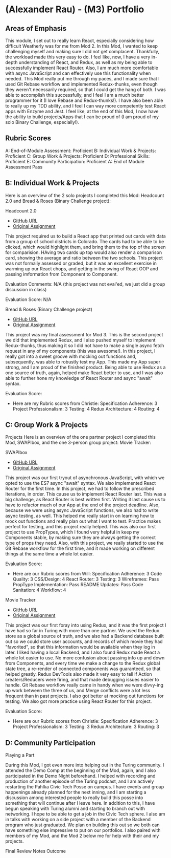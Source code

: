 # (Alexander Rau) - (M3) Portfolio

## Areas of Emphasis

This module, I set out to really learn React, especially considering how difficult Weatherly was for me from Mod 2.  In this Mod, I wanted to keep challenging myself and making sure I did not get complacent.  Thankfully, the workload made this very easy to do.  I feel like, now, I have a very in-depth understanding of React, and Redux, as well as my being able to successfully implement React Router.  Also, I am much more comfortable with async JavaScript and can effectively use this functionality when needed.  This Mod really put me through my paces, and I made sure that I used Git Rebase workflow and implemented Redux-thunks, even though they weren't necessarily required, so that I could get the hang of both.  I was able to accomplish this successfully, and I feel I am a much better programmer for it (I love Rebase and Redux-thunks!).  I have also been able to really up my TDD ability, and I feel I can way more competently test React apps with Enzyme and Jest.  I feel like, at the end of this Mod, I now have the ability to build projects/Apps that I can be proud of (I am proud of my solo Binary Challenge, especially!).

## Rubric Scores
A: End-of-Module Assessment: Proficient
B: Individual Work & Projects: Proficient
C: Group Work & Projects: Proficient
D: Professional Skills: Proficient
E: Community Participation: Proficient
A: End of Module Assessment
Pass

## B: Individual Work & Projects
Here is an overview of the 2 solo projects I completed this Mod: Headcount 2.0 and Bread & Roses (Binary Challenge project):

Headcount 2.0
* [GitHub URL](https://github.com/raualex/headcount2.0)
* [Original Assignment](https://github.com/turingschool-examples/headcount2.0)

This project required us to build a React app that printed out cards with data from a group of school districts in Colorado.  The cards had to be able to be clicked, which would highlight them, and bring them to the top of the screen for comparision.  HAving two cards up top would also render a comparison card, showing the average and ratio between the two schools.  This project was not formally assessed or graded, but it was an excellent exercise in warming up our React chops, and getting in the swing of React OOP and passing imformation from Component to Component.

Evaluation Comments: N/A (this project was not eval'ed, we just did a group discussion in class)

Evaluation Score: N/A


Bread & Roses (Binary Challenge project)
* [GitHub URL](https://github.com/raualex/breadandroses)
* [Original Assignment](http://frontend.turing.io/projects/binary-challenge.html)

This project was my final assessment for Mod 3.  This is the second project we did that implemented Redux, and I also pushed myself to implement Redux-thunks, thus making it so I did not have to make a single async fetch request in any of my components (this was awesome!).  In this project, I really got into a sweet groove with mocking out functions and, subsequently, was able to robustly test my App.  This made my App super strong, and I am proud of the finished product.  Being able to use Redux as a one source of truth, again, helped make React better to use, and I was also able to further hone my knowledge of React Router and async "await" syntax.

Evaluation Score:
- Here are my Rubric scores from Christie:
Specification Adherence: 3
Project Professionalism: 3
Testing: 4
Redux Architecture: 4
Routing: 4


## C: Group Work & Projects
Projects
Here is an overview of the one partner project I completed this Mod, SWAPIbox, and the one 3-person group project: Movie Tracker:

SWAPIbox
* [GitHub URL](https://github.com/raualex/swapibox)
* [Original Assignment](http://frontend.turing.io/projects/swapi-box.html)

This project was our first tryout of asynchronous JavaScript, with which we opted to use the ES7 async "await" syntax.  We also implemented React Router for the first time.  In this project, we had to follow the prescribed Iterations, in order.  This cause us to implement React Router last.  This was a big challenge, as React Router is best written first.  Writing it last cause us to have to refactor much of our App at the end of the project deadline.  Also, because we were using async JavaScript functions, we also had to write async testing, as well.  This helped me really start in on learning how to mock out functions and really plan out what I want to test.  Practice makes perfect for testing, and this project really helped.  This was also our first project to use PropTypes, which I found very helpful in keep my Components stable, by making sure they are always getting the correct type of props they need.  Also, with this project, we really started to use the Git Rebase workflow for the first time, and it made working on different things at the same time a whole lot easier.

Evaluation Score:
- Here are our Rubric scores from Will:
Specification Adherence: 3
Code Quality: 3
CSS/Design: 4
React Router: 3
Testing: 3
Wireframes: Pass
PropType Implementation: Pass
README Updates: Pass
Code Sanitation: 4
Workflow: 4


Movie Tracker
* [GitHub URL](https://github.com/raualex/movietracker-frontend)
* [Original Assignment](https://github.com/turingschool-examples/movie-tracker)

This project was our first foray into using Redux, and it was the first project I have had so far in Turing with more than one partner.  We used the Redux store as a global source of truth, and we also had a Backend database built out so we could store user accounts, and records of which movie they had "favorited", so that this information would be available when they log in later.  I liked having a local Backend, and I also found Redux made React a whole lot easier to use.  No more confusion about passing info up and down from Components, and every time we make a change to the Redux global state tree, a re-render of connected components was guaranteed, so that helped greatly.  Redux DevTools also made it very easy to tell if Action creaters/Reducers were firing, and that made debugging issues easier to handle.  Git Rebase workflow really came in handy when we were divvy-ing up work between the three of us, and Merge conflicts were a lot less frequent than in past projects.  I also got better at mocking out functions for testing.  We also got more practice using React Router for this project.

Evaluation Score:
- Here are our Rubric scores from Christie:
Specification Adherence: 3
Project Professionalism: 3
Testing: 3
Redux Architecture: 3
Routing: 3


## D: Community Participation
Playing a Part

During this Mod, I got even more into helping out in the Turing community.  I attended the Demo Comp at the beginning of the Mod, again, and I also participated in the Demo Night beforehand.  I helped with recording and production of another episode of the Turing podcast, and I am actively restarting the Pahlka Civic Tech Posse on campus.  I have events and group happenings already planned for the next inning, and I am starting a discussion among interested people to really build this posse into something that will continue after I leave here.  In addition to this, I have begun speaking with Turing alumni and starting to branch out with networking.  I hope to be able to get a job in the Civic Tech sphere.  I also am in talks with working on a side project with a member of the Backend program who just graduated.  We plan on building this out so we both can have something else impressive to put on our portfolios.  I also paired with members of my Mod, and the Mod 2 below me for help with their and my projects.

Final Review
Notes
Outcome
